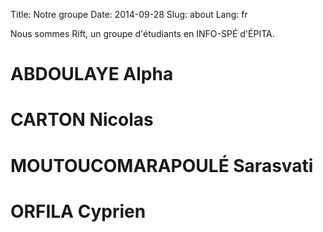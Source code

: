 Title: Notre groupe
Date: 2014-09-28
Slug: about
Lang: fr

Nous sommes Rift, un groupe d'étudiants en INFO-SPÉ d'ÉPITA.

# ABDOULAYE Alpha

<pres>

# CARTON Nicolas

<pres>

# MOUTOUCOMARAPOULÉ Sarasvati

<pres>

# ORFILA Cyprien

<pres>
